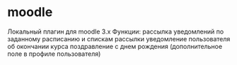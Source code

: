 # moodle
Локальный плагин для moodle 3.x
Функции:
рассылка уведомлений по заданному расписанию и спискам рассылки
уведомление пользователя об окончании курса
поздравление с днем рождения (дополнительное поле в профиле пользователя)
